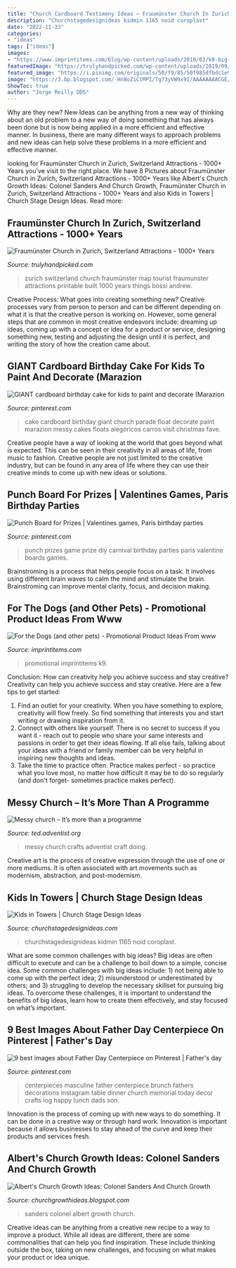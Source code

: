 ```yaml
---
title: "Church Cardboard Testimony Ideas ~ Fraumünster Church In Zurich, Switzerland Attractions"
description: "Churchstagedesignideas kidmin 1165 noid coroplast"
date: "2022-11-23"
categories:
- "ideas"
tags: ["ideas"]
images:
- "https://www.imprintitems.com/blog/wp-content/uploads/2010/03/k9-big-new.jpg"
featuredImage: "https://trulyhandpicked.com/wp-content/uploads/2019/09/1567359057dikhudclpraenyt.jpg"
featured_image: "https://i.pinimg.com/originals/50/f9/85/50f985dfbdc1e999b15f60031a3004c6.jpg"
image: "https://3.bp.blogspot.com/-Hn8oZiCtMPI/Tg73yVW9x9I/AAAAAAAACGE/EMNY-INBGVk/s1600/colonel-sanders.jpg"
ShowToc: true
author: "Jorge Reilly DDS"
---
```



Why are they new?
New Ideas can be anything from a new way of thinking about an old problem to a new way of doing something that has always been done but is now being applied in a more efficient and effective manner. In business, there are many different ways to approach problems and new ideas can help solve these problems in a more efficient and effective manner.

	

		
looking for Fraumünster Church in Zurich, Switzerland Attractions - 1000+ Years you've visit to the right place. We have 8 Pictures about Fraumünster Church in Zurich, Switzerland Attractions - 1000+ Years like Albert&#039;s Church Growth Ideas: Colonel Sanders And Church Growth, Fraumünster Church in Zurich, Switzerland Attractions - 1000+ Years and also Kids in Towers | Church Stage Design Ideas. Read more:
		
    
## Fraumünster Church In Zurich, Switzerland Attractions - 1000+ Years

<img loading=lazy src="https://trulyhandpicked.com/wp-content/uploads/2019/09/1567359057dikhudclpraenyt.jpg" onerror="this.onerror=null;this.src='https://tse4.mm.bing.net/th?id=OIP.qUUi4vxrOAL10urC6Woq_QHaFj&amp;pid=15.1';" alt="Fraumünster Church in Zurich, Switzerland Attractions - 1000+ Years">

_Source: trulyhandpicked.com_

>zurich switzerland church fraumünster map tourist fraumunster attractions printable built 1000 years things bossi andrew. 

	

Creative Process: What goes into creating something new?
Creative processes vary from person to person and can be different depending on what it is that the creative person is working on. However, some general steps that are common in most creative endeavors include: dreaming up ideas, coming up with a concept or idea for a product or service, designing something new, testing and adjusting the design until it is perfect, and writing the story of how the creation came about.

    
## GIANT Cardboard Birthday Cake For Kids To Paint And Decorate (Marazion

<img loading=lazy src="https://s-media-cache-ak0.pinimg.com/736x/ab/47/5a/ab475af38b33a9553ffa593507a6dd60.jpg" onerror="this.onerror=null;this.src='https://tse4.mm.bing.net/th?id=OIP.FD_CGV_hH_XaqZRQpUJiZAHaJ6&amp;pid=15.1';" alt="GIANT cardboard birthday cake for kids to paint and decorate (Marazion">

_Source: pinterest.com_

>cake cardboard birthday giant church parade float decorate paint marazion messy cakes floats alegóricos carros visit christmas fave. 

	

Creative people have a way of looking at the world that goes beyond what is expected. This can be seen in their creativity in all areas of life, from music to fashion. Creative people are not just limited to the creative industry, but can be found in any area of life where they can use their creative minds to come up with new ideas or solutions.

    
## Punch Board For Prizes | Valentines Games, Paris Birthday Parties

<img loading=lazy src="https://i.pinimg.com/originals/50/f9/85/50f985dfbdc1e999b15f60031a3004c6.jpg" onerror="this.onerror=null;this.src='https://tse3.mm.bing.net/th?id=OIP.VDke9jEtmXuHpui9FYeXAwAAAA&amp;pid=15.1';" alt="Punch Board for Prizes | Valentines games, Paris birthday parties">

_Source: pinterest.com_

>punch prizes game prize diy carnival birthday parties paris valentine boards games. 

	

Brainstroming is a process that helps people focus on a task. It involves using different brain waves to calm the mind and stimulate the brain. Brainstroming can improve mental clarity, focus, and decision making.

    
## For The Dogs (and Other Pets) - Promotional Product Ideas From Www

<img loading=lazy src="https://www.imprintitems.com/blog/wp-content/uploads/2010/03/k9-big-new.jpg" onerror="this.onerror=null;this.src='https://tse4.mm.bing.net/th?id=OIP.W80Ce7mcDfT3S6WxLxHfNQHaFo&amp;pid=15.1';" alt="For the Dogs (and other pets) - Promotional Product Ideas From www">

_Source: imprintitems.com_

>promotional imprintitems k9. 

	

Conclusion: How can creativity help you achieve success and stay creative?
Creativity can help you achieve success and stay creative. Here are a few tips to get started: 
1. Find an outlet for your creativity. When you have something to explore, creativity will flow freely. So find something that interests you and start writing or drawing inspiration from it. 
2. Connect with others like yourself. There is no secret to success if you want it - reach out to people who share your same interests and passions in order to get their ideas flowing. If all else fails, talking about your ideas with a friend or family member can be very helpful in inspiring new thoughts and ideas. 
3. Take the time to practice often. Practice makes perfect - so practice what you love most, no matter how difficult it may be to do so regularly (and don't forget- sometimes practice makes perfect).

    
## Messy Church – It’s More Than A Programme

<img loading=lazy src="https://ted.adventist.org/images/news-2019/Messy_church_crafts1.jpg" onerror="this.onerror=null;this.src='https://tse2.mm.bing.net/th?id=OIP.ToSwpFGQY9Xs1jEin0n2YgHaJ4&amp;pid=15.1';" alt="Messy church – It’s more than a programme">

_Source: ted.adventist.org_

>messy church crafts adventist craft doing. 

	

Creative art is the process of creative expression through the use of one or more mediums. It is often associated with art movements such as modernism, abstraction, and post-modernism.

    
## Kids In Towers | Church Stage Design Ideas

<img loading=lazy src="https://churchstagedesignideas.com/wp-content/uploads/2012/10/noid-IMG_1165.jpg" onerror="this.onerror=null;this.src='https://tse3.mm.bing.net/th?id=OIP.NLBcpagPWW1J_dgNxJzm1wHaFj&amp;pid=15.1';" alt="Kids in Towers | Church Stage Design Ideas">

_Source: churchstagedesignideas.com_

>churchstagedesignideas kidmin 1165 noid coroplast. 

	

What are some common challenges with big ideas?
Big ideas are often difficult to execute and can be a challenge to boil down to a simple, concise idea. Some common challenges with big ideas include: 1) not being able to come up with the perfect idea; 2) misunderstood or underestimated by others; and 3) struggling to develop the necessary skillset for pursuing big ideas. To overcome these challenges, it is important to understand the benefits of big ideas, learn how to create them effectively, and stay focused on what’s important.

    
## 9 Best Images About Father Day Centerpiece On Pinterest | Father&#039;s Day

<img loading=lazy src="https://s-media-cache-ak0.pinimg.com/736x/b5/b0/b3/b5b0b3393773bb5cf15917ae9c4c76ce.jpg" onerror="this.onerror=null;this.src='https://tse4.mm.bing.net/th?id=OIP.qybDLpvvNHD9fwKuWY72SgHaHa&amp;pid=15.1';" alt="9 best images about Father Day Centerpiece on Pinterest | Father&#039;s day">

_Source: pinterest.com_

>centerpieces masculine father centerpiece brunch fathers decorations instagram table dinner church memorial today decor crafts log happy lunch dads son. 

	

Innovation is the process of coming up with new ways to do something. It can be done in a creative way or through hard work. Innovation is important because it allows businesses to stay ahead of the curve and keep their products and services fresh.

    
## Albert&#039;s Church Growth Ideas: Colonel Sanders And Church Growth

<img loading=lazy src="https://3.bp.blogspot.com/-Hn8oZiCtMPI/Tg73yVW9x9I/AAAAAAAACGE/EMNY-INBGVk/s1600/colonel-sanders.jpg" onerror="this.onerror=null;this.src='https://tse2.mm.bing.net/th?id=OIP._ldK7JNll1xLe6rXGXnrPgAAAA&amp;pid=15.1';" alt="Albert&#039;s Church Growth Ideas: Colonel Sanders And Church Growth">

_Source: churchgrowthideas.blogspot.com_

>sanders colonel albert growth church. 

	

Creative ideas can be anything from a creative new recipe to a way to improve a product. While all ideas are different, there are some commonalities that can help you find inspiration. These include thinking outside the box, taking on new challenges, and focusing on what makes your product or idea unique.

